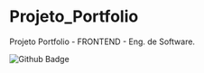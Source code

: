 # Projeto_Portfolio
Projeto Portfolio - FRONTEND - Eng. de Software.


![Github Badge](https://img.shields.io/badge/-Github-000?style=flat-square&logo=Github&logoColor=white)
